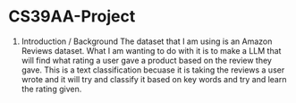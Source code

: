 # CS39AA-Project
1. Introduction / Background
   The dataset that I am using is an Amazon Reviews dataset. What I am wanting to do with it is to make a LLM that will find what rating a user gave a product based on the review they gave. This is a text classification becuase it is taking the reviews a user wrote and it will try and classify it based on key words and try and learn the rating given. 

